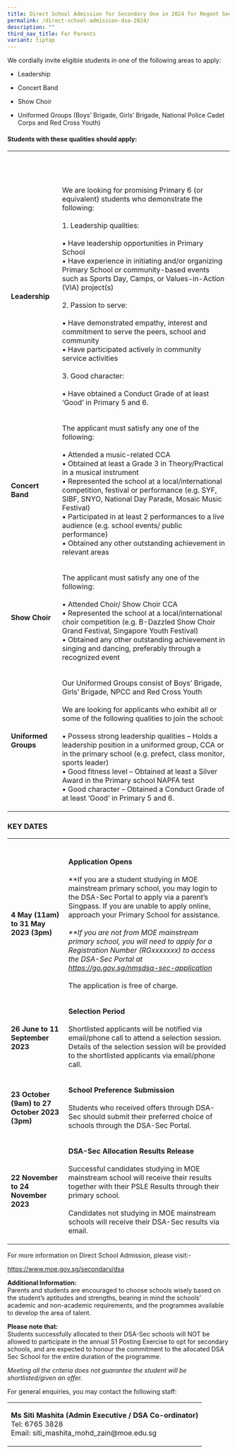 ```yaml
---
title: Direct School Admission for Secondary One in 2024 for Regent Secondary School
permalink: /direct-school-admission-dsa-2024/
description: ""
third_nav_title: For Parents
variant: tiptap
---
```

<p>We cordially invite eligible students in one of the following areas to apply:</p><ul data-tight="true" class="tight"><li><p>Leadership</p></li><li><p>Concert Band</p></li><li><p>Show Choir</p></li><li><p>Uniformed Groups (Boys’ Brigade, Girls’ Brigade, National Police Cadet Corps and Red Cross Youth)</p></li></ul><h4>Students with these qualities should apply:</h4><table><tbody><tr><th rowspan="1" colspan="1"><p>&nbsp;</p></th><th rowspan="1" colspan="1"><p>&nbsp;</p></th></tr><tr><td rowspan="1" colspan="1"><p><strong>Leadership</strong></p></td><td rowspan="1" colspan="1"><p>We are looking for promising Primary 6 (or equivalent) students who demonstrate the following: <br><br>1. Leadership qualities: <br><br>• Have leadership opportunities in Primary School<br>• Have experience in initiating and/or organizing Primary School or community-based events such as Sports Day, Camps, or Values-in-Action (VIA) project(s)<br><br>2. Passion to serve: <br><br>• Have demonstrated empathy, interest and commitment to serve the peers, school and community <br>• Have participated actively in community service activities <br><br>3. Good character:<br><br>• Have obtained a Conduct Grade of at least ‘Good’ in Primary 5 and 6.</p></td></tr><tr><td rowspan="1" colspan="1"><p><strong>Concert Band</strong></p></td><td rowspan="1" colspan="1"><p>The applicant must satisfy any one of the following:<br><br>• Attended a music-related CCA<br>• Obtained at least a Grade 3 in Theory/Practical in a musical instrument<br>• Represented the school at a local/international competition, festival or performance (e.g. SYF, SIBF, SNYO, National Day Parade, Mosaic Music Festival)<br>• Participated in at least 2 performances to a live audience (e.g. school events/ public performance)<br>• Obtained any other outstanding achievement in relevant areas</p></td></tr><tr><td rowspan="1" colspan="1"><p><strong>Show Choir</strong></p></td><td rowspan="1" colspan="1"><p>The applicant must satisfy any one of the following:<br><br>• Attended Choir/ Show Choir CCA<br>• Represented the school at a local/international choir competition (e.g. B-Dazzled Show Choir Grand Festival, Singapore Youth Festival)<br>• Obtained any other outstanding achievement in singing and dancing, preferably through a recognized event</p></td></tr><tr><td rowspan="1" colspan="1"><p><strong>Uniformed Groups</strong></p></td><td rowspan="1" colspan="1"><p>Our Uniformed Groups consist of Boys’ Brigade, Girls’ Brigade, NPCC and Red Cross Youth<br><br>We are looking for applicants who exhibit all or some of the following qualities to join the school:<br><br>• Possess strong leadership qualities – Holds a leadership position in a uniformed group, CCA or in the primary school (e.g. prefect, class monitor, sports leader)<br>• Good fitness level – Obtained at least a Silver Award in the Primary school NAPFA test<br>• Good character – Obtained a Conduct Grade of at least ‘Good’ in Primary 5 and 6.</p></td></tr></tbody></table><h3><strong>KEY DATES</strong></h3><table><tbody><tr><th rowspan="1" colspan="1"><p></p></th><th rowspan="1" colspan="1"><p></p></th></tr><tr><td rowspan="1" colspan="1"><p><strong>4 May (11am) to 31 May 2023 (3pm)</strong></p></td><td rowspan="1" colspan="1"><p><strong>Application Opens</strong><br><br>**If you are a student studying in MOE mainstream primary school, you may login to the DSA-Sec Portal to apply via a parent’s Singpass. If you are unable to apply online, approach your Primary School for assistance.<em><br><br>**If you are not from MOE mainstream primary school, you will need to apply for a Registration Number (RGxxxxxxx) to access the DSA-Sec Portal at <a href="https://go.gov.sg/nmsdsa-sec-application" rel="noopener noreferrer nofollow" target="_blank">https://go.gov.sg/nmsdsa-sec-application</a></em><br><br>The application is free of charge.</p></td></tr><tr><td rowspan="1" colspan="1"><p><strong>26 June to 11 September 2023</strong></p></td><td rowspan="1" colspan="1"><p><strong>Selection Period</strong><br><br>Shortlisted applicants will be notified via email/phone call to attend a selection session. Details of the selection session will be provided to the shortlisted applicants via email/phone call.</p></td></tr><tr><td rowspan="1" colspan="1"><p><strong>23 October (9am) to 27 October 2023 (3pm)</strong></p></td><td rowspan="1" colspan="1"><p><strong>School Preference Submission</strong><br><br>Students who received offers through DSA-Sec should submit their preferred choice of schools through the DSA-Sec Portal.</p></td></tr><tr><td rowspan="1" colspan="1"><p><strong>22 November to 24 November 2023</strong></p></td><td rowspan="1" colspan="1"><p><strong>DSA-Sec Allocation Results Release</strong><br><br>Successful candidates studying in MOE mainstream school will receive their results together with their PSLE Results through their primary school.<br><br>Candidates not studying in MOE mainstream schools will receive their DSA-Sec results via email.</p></td></tr></tbody></table><p>For more information on Direct School Admission, please visit:-</p><p><a href="https://www.moe.gov.sg/secondary/dsa" rel="noopener noreferrer nofollow" target="_blank">https://www.moe.gov.sg/secondary/dsa</a></p><p><strong>Additional Information:</strong><br>Parents and students are encouraged to choose schools wisely based on the student’s aptitudes and strengths, bearing in mind the schools’ academic and non-academic requirements, and the programmes available to develop the area of talent.</p><p><strong>Please note that:</strong><br>Students successfully allocated to their DSA-Sec schools&nbsp;will NOT be allowed to participate in the annual S1 Posting Exercise to opt for secondary schools, and are expected to honour the commitment to the allocated DSA Sec School for the entire duration of the programme.&nbsp;</p><p><em>Meeting all the criteria does not guarantee the student will be shortlisted/given an offer.</em></p><p>For general enquiries, you may contact the following staff:</p><table><tbody><tr><td rowspan="1" colspan="1"><p><strong>Ms Siti Mashita (Admin Executive / DSA Co-ordinator)</strong><br>Tel: 6765 3828<br>Email: siti_mashita_mohd_zain@moe.edu.sg</p></td></tr></tbody></table><p></p>